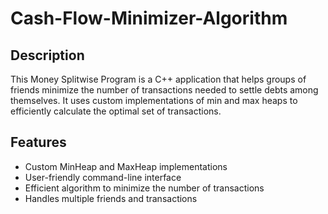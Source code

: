 # Cash-Flow-Minimizer-Algorithm

## Description

This Money Splitwise Program is a C++ application that helps groups of friends minimize the number of transactions needed to settle debts among themselves. It uses custom implementations of min and max heaps to efficiently calculate the optimal set of transactions.

## Features

- Custom MinHeap and MaxHeap implementations
- User-friendly command-line interface
- Efficient algorithm to minimize the number of transactions
- Handles multiple friends and transactions
